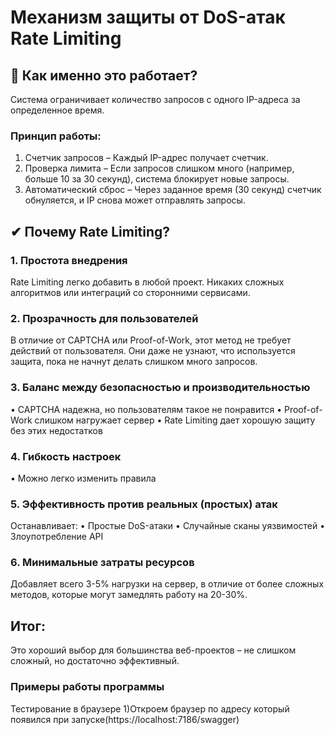 # Механизм защиты от DoS-атак Rate Limiting
## 🔧 Как именно это работает?
Система ограничивает количество запросов с одного IP-адреса за определенное время.
### Принцип работы:
1.	Счетчик запросов – Каждый IP-адрес получает счетчик.
2.	Проверка лимита – Если запросов слишком много (например, больше 10 за 30 секунд), система блокирует новые запросы.
3.	Автоматический сброс – Через заданное время (30 секунд) счетчик обнуляется, и IP снова может отправлять запросы.
## ✔ Почему  Rate Limiting?
### 1.	Простота внедрения
Rate Limiting легко добавить в любой проект. Никаких сложных алгоритмов или интеграций со сторонними сервисами.
### 2. Прозрачность для пользователей
В отличие от CAPTCHA или Proof-of-Work, этот метод не требует действий от пользователя. Они даже не узнают, что используется защита, пока не начнут делать слишком много запросов.
### 3. Баланс между безопасностью и производительностью
•	CAPTCHA надежна, но  пользователям такое не понравится
•	Proof-of-Work слишком нагружает сервер
•	Rate Limiting дает хорошую защиту без этих недостатков
### 4. Гибкость настроек
•	Можно легко изменить правила
### 5. Эффективность против реальных (простых) атак
Останавливает:
•	Простые DoS-атаки
•	Случайные сканы уязвимостей
•	Злоупотребление API
### 6.  Минимальные затраты ресурсов
Добавляет всего 3-5% нагрузки на сервер, в отличие от более сложных методов, которые могут замедлять работу на 20-30%.
## Итог: 
Это хороший выбор для большинства веб-проектов – не слишком сложный, но достаточно эффективный.

### Примеры работы программы
Тестирование в браузере
1)Откроем браузер по адресу который появился при запуске(https://localhost:7186/swagger)


